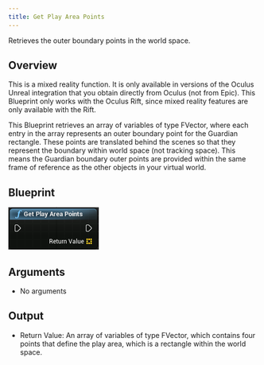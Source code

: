 ```yaml
---
title: Get Play Area Points
---
```

Retrieves the outer boundary points in the world space.

## Overview

This is a mixed reality function. It is only available in versions of the Oculus Unreal integration that you obtain directly from Oculus (not from Epic). This Blueprint only works with the Oculus Rift, since mixed reality features are only available with the Rift.

This Blueprint retrieves an array of variables of type FVector, where each entry in the array represents an outer boundary point for the Guardian rectangle. These points are translated behind the scenes so that they represent the boundary within world space (not tracking space). This means the Guardian boundary outer points are provided within the same frame of reference as the other objects in your virtual world.

## Blueprint

![](/images/documentation-unreal-latest-concepts-unreal-blueprints-get-play-area-points-0.png)  
## Arguments

* No arguments
## Output

* Return Value: An array of variables of type FVector, which contains four points that define the play area, which is a rectangle within the world space.
